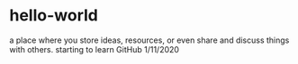 # hello-world
a place where you store ideas, resources, or even share and discuss things with others.
starting to learn GitHub 1/11/2020

